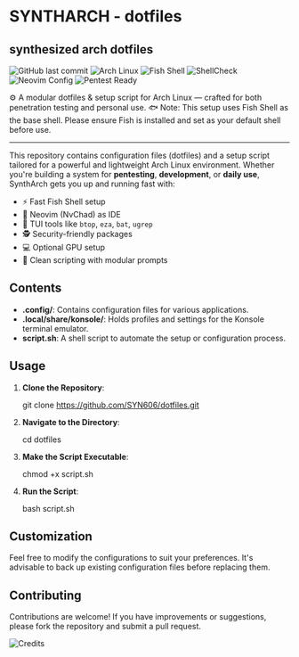 # SYNTHARCH - dotfiles
## synthesized arch dotfiles

![GitHub last commit](https://img.shields.io/github/last-commit/SYN606/dotfiles?style=for-the-badge)
![Arch Linux](https://img.shields.io/badge/Arch%20Linux-rolling-blue?style=for-the-badge&logo=arch-linux&logoColor=white)
![Fish Shell](https://img.shields.io/badge/shell-fish-blue?style=for-the-badge&logo=fish)
![ShellCheck](https://img.shields.io/badge/lint-shellcheck-brightgreen?style=for-the-badge&logo=gnu-bash)
![Neovim Config](https://img.shields.io/badge/Neovim-NvChad-blueviolet?style=for-the-badge&logo=neovim&logoColor=green)
![Pentest Ready](https://img.shields.io/badge/Usecase-Pentest%20%26%20Personal-orange?style=for-the-badge&logo=gnupg)


⚙️ A modular dotfiles & setup script for Arch Linux — crafted for both penetration testing and personal use.
🐟 Note: This setup uses Fish Shell as the base shell. Please ensure Fish is installed and set as your default shell before use.

---

This repository contains configuration files (dotfiles) and a setup script tailored for a powerful and lightweight Arch Linux environment. Whether you're building a system for **pentesting**, **development**, or **daily use**, SynthArch gets you up and running fast with:

- ⚡ Fast Fish Shell setup
- 🧠 Neovim (NvChad) as IDE
- 🧰 TUI tools like `btop`, `eza`, `bat`, `ugrep`
- 🕵️ Security-friendly packages
- 💻 Optional GPU setup
- 🎯 Clean scripting with modular prompts


Contents
--------

*   **.config/**: Contains configuration files for various applications.
*   **.local/share/konsole/**: Holds profiles and settings for the Konsole terminal emulator.
*   **script.sh**: A shell script to automate the setup or configuration process.

Usage
-----

1.  **Clone the Repository**:

    git clone https://github.com/SYN606/dotfiles.git

3.  **Navigate to the Directory**:

    cd dotfiles

5.  **Make the Script Executable**:

    chmod +x script.sh

7.  **Run the Script**:

    bash script.sh

Customization
-------------

Feel free to modify the configurations to suit your preferences. It's advisable to back up existing configuration files before replacing them.

Contributing
------------

Contributions are welcome! If you have improvements or suggestions, please fork the repository and submit a pull request.

![Credits](https://img.shields.io/badge/Credits-Arch%20Linux%20%7C%20NvChad%20%7C%20FOSS-orange?logo=arch-linux&logoColor=white&style=flat-square)
